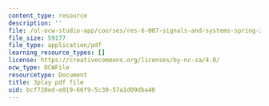 ```yaml
---
content_type: resource
description: ''
file: /ol-ocw-studio-app/courses/res-6-007-signals-and-systems-spring-2011/bcf728ede01966f95c3057a1d09dba40_4Q1fWMxVDZY.pdf
file_size: 59177
file_type: application/pdf
learning_resource_types: []
license: https://creativecommons.org/licenses/by-nc-sa/4.0/
ocw_type: OCWFile
resourcetype: Document
title: 3play pdf file
uid: bcf728ed-e019-66f9-5c30-57a1d09dba40
---
```

